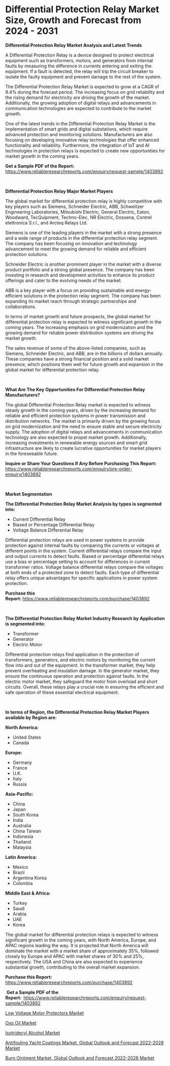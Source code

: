 <p><h1>Differential Protection Relay Market Size, Growth and Forecast from 2024 - 2031</h1></p><p><strong>Differential Protection Relay Market Analysis and Latest Trends</strong></p>
<p><p>A Differential Protection Relay is a device designed to protect electrical equipment such as transformers, motors, and generators from internal faults by measuring the difference in currents entering and exiting the equipment. If a fault is detected, the relay will trip the circuit breaker to isolate the faulty equipment and prevent damage to the rest of the system.</p><p>The Differential Protection Relay Market is expected to grow at a CAGR of 9.4% during the forecast period. The increasing focus on grid reliability and the rising demand for electricity are driving the growth of the market. Additionally, the growing adoption of digital relays and advancements in communication technologies are expected to contribute to the market growth.</p><p>One of the latest trends in the Differential Protection Relay Market is the implementation of smart grids and digital substations, which require advanced protection and monitoring solutions. Manufacturers are also focusing on developing innovative relay technologies that offer enhanced functionality and reliability. Furthermore, the integration of IoT and AI technologies in protection relays is expected to create new opportunities for market growth in the coming years.</p></p>
<p><strong>Get a Sample PDF of the Report:&nbsp;</strong> <a href="https://www.reliableresearchreports.com/enquiry/request-sample/1403892">https://www.reliableresearchreports.com/enquiry/request-sample/1403892</a></p>
<p>&nbsp;</p>
<p><strong>Differential Protection Relay Major Market Players</strong></p>
<p><p>The global market for differential protection relay is highly competitive with key players such as Siemens, Schneider Electric, ABB, Schweitzer Engineering Laboratories, Mitsubishi Electric, General Electric, Eaton, Woodward, TecQuipment, Techno-Elec, NR Electric, Dossena, Contrel elettronica S.r.l., and Arcteq Relays Ltd.</p><p>Siemens is one of the leading players in the market with a strong presence and a wide range of products in the differential protection relay segment. The company has been focusing on innovation and technology advancement to meet the growing demand for reliable and efficient protection solutions.</p><p>Schneider Electric is another prominent player in the market with a diverse product portfolio and a strong global presence. The company has been investing in research and development activities to enhance its product offerings and cater to the evolving needs of the market.</p><p>ABB is a key player with a focus on providing sustainable and energy-efficient solutions in the protection relay segment. The company has been expanding its market reach through strategic partnerships and collaborations.</p><p>In terms of market growth and future prospects, the global market for differential protection relay is expected to witness significant growth in the coming years. The increasing emphasis on grid modernization and the growing demand for reliable power distribution systems are driving the market growth.</p><p>The sales revenue of some of the above-listed companies, such as Siemens, Schneider Electric, and ABB, are in the billions of dollars annually. These companies have a strong financial position and a solid market presence, which positions them well for future growth and expansion in the global market for differential protection relay.</p></p>
<p>&nbsp;</p>
<p><strong>What Are The Key Opportunities For Differential Protection Relay Manufacturers?</strong></p>
<p><p>The global Differential Protection Relay market is expected to witness steady growth in the coming years, driven by the increasing demand for reliable and efficient protection systems in power transmission and distribution networks. The market is primarily driven by the growing focus on grid modernization and the need to ensure stable and secure electricity supply. The adoption of digital relays and advancements in communication technology are also expected to propel market growth. Additionally, increasing investments in renewable energy sources and smart grid infrastructure are likely to create lucrative opportunities for market players in the foreseeable future.</p></p>
<p><strong>Inquire or Share Your Questions If Any Before Purchasing This Report:</strong> <a href="https://www.reliableresearchreports.com/enquiry/pre-order-enquiry/1403892">https://www.reliableresearchreports.com/enquiry/pre-order-enquiry/1403892</a></p>
<p>&nbsp;</p>
<p><strong>Market Segmentation</strong></p>
<p><strong>The Differential Protection Relay Market Analysis by types is segmented into:</strong></p>
<p><ul><li>Current Differential Relay</li><li>Biased or Percentage Differential Relay</li><li>Voltage Balance Differential Relay</li></ul></p>
<p><p>Differential protection relays are used in power systems to provide protection against internal faults by comparing the currents or voltages at different points in the system. Current differential relays compare the input and output currents to detect faults. Biased or percentage differential relays use a bias or percentage setting to account for differences in current transformer ratios. Voltage balance differential relays compare the voltages at both ends of a protected zone to detect faults. Each type of differential relay offers unique advantages for specific applications in power system protection.</p></p>
<p><strong>Purchase this Report:&nbsp;</strong><a href="https://www.reliableresearchreports.com/purchase/1403892">https://www.reliableresearchreports.com/purchase/1403892</a></p>
<p>&nbsp;</p>
<p><strong>The Differential Protection Relay Market Industry Research by Application is segmented into:</strong></p>
<p><ul><li>Transformer</li><li>Generator</li><li>Electric Motor</li></ul></p>
<p><p>Differential protection relays find application in the protection of transformers, generators, and electric motors by monitoring the current flow into and out of the equipment. In the transformer market, they help prevent overheating and insulation damage. In the generator market, they ensure the continuous operation and protection against faults. In the electric motor market, they safeguard the motor from overload and short circuits. Overall, these relays play a crucial role in ensuring the efficient and safe operation of these essential electrical equipment.</p></p>
<p>&nbsp;</p>
<p><strong>In terms of Region, the Differential Protection Relay Market Players available by Region are:</strong></p>
<p>
    <p> <strong> North America: </strong>
        <ul>
            <li>United States</li>
            <li>Canada</li>
        </ul>
        </p> 
    <p> <strong> Europe: </strong>
        <ul>
            <li>Germany</li>
            <li>France</li>
            <li>U.K.</li>
            <li>Italy</li>
            <li>Russia</li>
        </ul>
        </p> 
    <p> <strong> Asia-Pacific: </strong>
        <ul>
            <li>China</li>
            <li>Japan</li>
            <li>South Korea</li>
            <li>India</li>
            <li>Australia</li>
            <li>China Taiwan</li>
            <li>Indonesia</li>
            <li>Thailand</li>
            <li>Malaysia</li>
        </ul>
        </p> 
    <p> <strong> Latin America: </strong>
        <ul>
            <li>Mexico</li>
            <li>Brazil</li>
            <li>Argentina Korea</li>
            <li>Colombia</li>
        </ul>
        </p> 
    <p> <strong> Middle East & Africa: </strong>
        <ul>
            <li>Turkey</li>
            <li>Saudi</li>
            <li>Arabia</li>
            <li>UAE</li>
            <li>Korea</li>
        </ul>
    </p>
    </p>
<p><p>The global market for differential protection relays is expected to witness significant growth in the coming years, with North America, Europe, and APAC regions leading the way. It is projected that North America will dominate the market with a market share of approximately 35%, followed closely by Europe and APAC with market shares of 30% and 25%, respectively. The USA and China are also expected to experience substantial growth, contributing to the overall market expansion.</p></p>
<p><strong>Purchase this Report: </strong><a href="https://www.reliableresearchreports.com/purchase/1403892">https://www.reliableresearchreports.com/purchase/1403892</a></p>
<p>&nbsp;<strong>Get a Sample PDF of the Report:&nbsp;&nbsp;</strong><a href="https://www.reliableresearchreports.com/enquiry/request-sample/1403892">https://www.reliableresearchreports.com/enquiry/request-sample/1403892</a></p>
<p><strong></strong></p>
<p><p><a href="https://github.com/ruddyyedelwadw/Market-Research-Report-List-1/blob/main/low-voltage-motor-protectors-market.md">Low Voltage Motor Protectors Market</a></p><p><a href="https://view.publitas.com/reportprime-1/oxo-oil-market-research-report-the-key-to-successful-business-strategy-forecasted-for-period-from-2024-2031/">Oxo Oil Market</a></p><p><a href="https://view.publitas.com/reportprime-1/isotridecyl-alcohol-market-dynamics-2024-2031-also-about-its-market-trends-projections-and-opportunities/">Isotridecyl Alcohol Market</a></p><p><a href="https://meowing-lemming-dd3.notion.site/Antifouling-Yacht-Coatings-Market-Global-Outlook-and-Forecast-2022-2028-Market-Research-Report-Prov-cde24ee527ab4bed90732b03e6715b2f">Antifouling Yacht Coatings Market, Global Outlook and Forecast 2022-2028 Market</a></p><p><a href="https://frill-swim-3cd.notion.site/Burn-Ointment-Market-Global-Outlook-and-Forecast-2022-2028-Market-Provides-Detailed-Segmentation-of-c02a01459f244185996ebe2c3fbfbb3b">Burn Ointment Market, Global Outlook and Forecast 2022-2028 Market</a></p></p>
